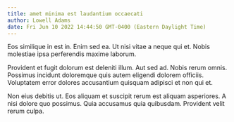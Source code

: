 ```yaml
---
title: amet minima est laudantium occaecati
author: Lowell Adams
date: Fri Jun 10 2022 14:44:50 GMT-0400 (Eastern Daylight Time)
---
```

Eos similique in est in. Enim sed ea. Ut nisi vitae a neque qui et. Nobis molestiae ipsa perferendis maxime laborum.

 Provident et fugit dolorum est deleniti illum. Aut sed ad. Nobis rerum omnis. Possimus incidunt doloremque quis autem eligendi dolorem officiis. Voluptatem error dolores accusantium quisquam adipisci et non qui et.

 Non eius debitis ut. Eos aliquam et suscipit rerum est aliquam asperiores. A nisi dolore quo possimus. Quia accusamus quia quibusdam. Provident velit rerum culpa.